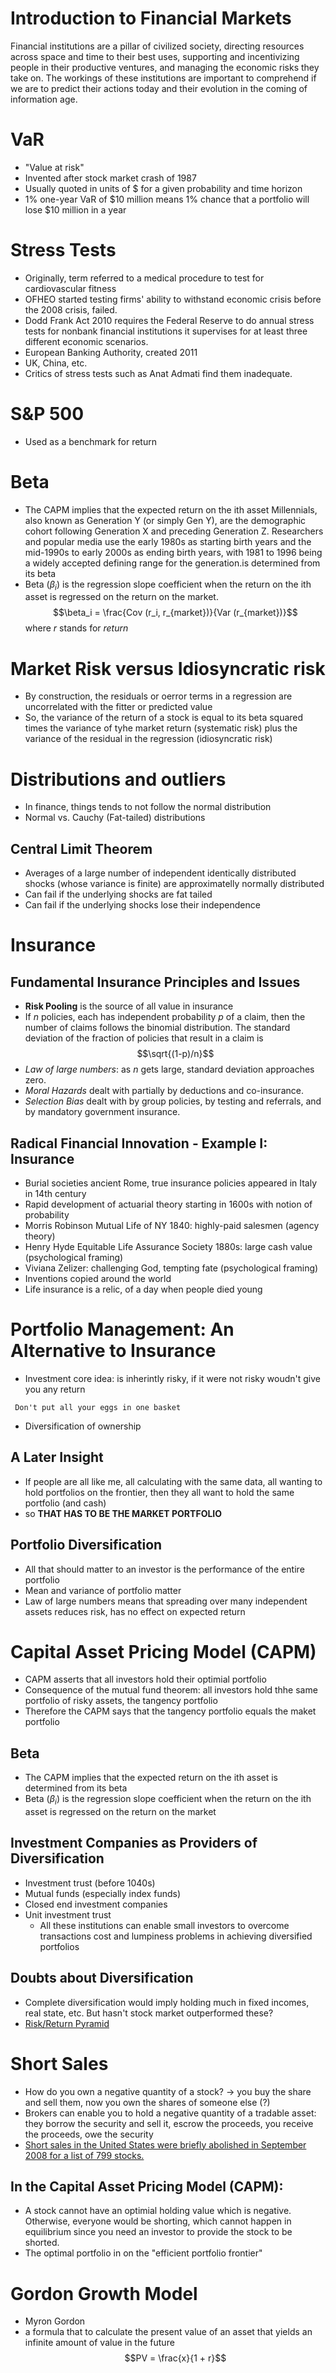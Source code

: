 # Introduction to Financial Markets

Financial institutions are a pillar of civilized society, directing resources across space and time to their best uses,
supporting and incentivizing people in their productive ventures, and managing the economic risks they take on. The workings
of these institutions are important to comprehend if we are to predict their actions today and their evolution in the
coming of information age.

# VaR
- "Value at risk"
- Invented after stock market crash of 1987
- Usually quoted in units of $ for a given probability and time horizon
- 1% one-year VaR of $10 million means 1% chance that a portfolio will lose $10 million in a year

# Stress Tests
- Originally, term referred to a medical procedure to test for cardiovascular fitness
- OFHEO started testing firms' ability to withstand economic crisis before the 2008 crisis, failed.
- Dodd Frank Act 2010 requires the Federal Reserve to do annual stress tests for nonbank financial institutions it supervises for at least three different economic scenarios.
- European Banking Authority, created 2011
- UK, China, etc.
- Critics of stress tests such as Anat Admati find them inadequate.

# S&P 500
- Used as a benchmark for return

# Beta
- The CAPM implies that the expected return on the ith asset Millennials, also known as Generation Y (or simply Gen Y), are the demographic cohort following Generation X and preceding Generation Z. Researchers and popular media use the early 1980s as starting birth years and the mid-1990s to early 2000s as ending birth years, with 1981 to 1996 being a widely accepted defining range for the generation.is determined from its beta
- Beta ($\beta_i$) is the regression slope coefficient when the return on the ith asset is regressed on the return on the market.
$$\beta_i = \frac{Cov (r_i, r_{market})}{Var (r_{market})}$$
where $r$ stands for _return_

# Market Risk versus Idiosyncratic risk
- By construction, the residuals or oerror terms in a regression are uncorrelated with the fitter or predicted value
- So, the variance of the return of a stock is equal to its beta squared times the variance of tyhe market return (systematic risk) plus the variance of the residual in the regression (idiosyncratic risk)

# Distributions and outliers
- In finance, things tends to not follow the normal distribution
- Normal vs. Cauchy (Fat-tailed) distributions

## Central Limit Theorem
- Averages of a large number of independent identically distributed shocks (whose variance is finite) are approximatelly normally distributed
- Can fail if the underlying shocks are fat tailed
- Can fail if the underlying shocks lose their independence

# Insurance
## Fundamental Insurance Principles and Issues
- __Risk Pooling__ is the source of all value in insurance
- If _n_ policies, each has independent probability _p_ of a claim, then the number of claims follows the binomial distribution. The standard deviation of the fraction of policies that result in a claim is
$$\sqrt{(1-p)/n}$$
- _Law of large numbers_: as _n_ gets large, standard deviation approaches zero.
- _Moral Hazards_ dealt with partially by deductions and co-insurance.
- _Selection Bias_ dealt with by group policies, by testing and referrals, and by mandatory government insurance.
## Radical Financial Innovation - Example I: Insurance
- Burial societies ancient Rome, true insurance policies appeared in Italy in 14th century
- Rapid development of actuarial theory starting in 1600s with notion of probability
- Morris Robinson Mutual Life of NY 1840: highly-paid salesmen (agency theory)
- Henry Hyde Equitable Life Assurance Society 1880s: large cash value (psychological framing)
- Viviana Zelizer: challenging God, tempting fate (psychological framing)
- Inventions copied around the world
- Life insurance is a relic, of a day when people died young

# Portfolio Management: An Alternative to Insurance
- Investment core idea: is inherintly risky, if it were not risky woudn't give you any return
```
 Don't put all your eggs in one basket
```
- Diversification of ownership

## A Later Insight
- If people are all like me, all calculating with the same data, all wanting to hold portfolios on the frontier, then they all want to hold the same portfolio (and cash)
- so __THAT HAS TO BE THE MARKET PORTFOLIO__

## Portfolio Diversification
- All that should matter to an investor is the performance of the entire portfolio
- Mean and variance of portfolio matter
- Law of large numbers means that spreading over many independent assets reduces risk, has no effect on expected return

# Capital Asset Pricing Model (CAPM)
- CAPM asserts that all investors hold their optimial portfolio
- Consequence of the mutual fund theorem: all investors hold thhe same portfolio of risky assets, the tangency portfolio
- Therefore the CAPM says that the tangency portfolio equals the maket portfolio

## Beta
- The CAPM implies that the expected return on the ith asset is determined from its beta
- Beta ($β_i$) is the regression slope coefficient when the return on the ith asset is regressed on the
return on the market

## Investment Companies as Providers of Diversification
- Investment trust (before 1040s)
- Mutual funds (especially index funds)
- Closed end investment companies
- Unit investment trust
  - All these institutions can enable small investors to overcome transactions cost and lumpiness problems in achieving diversified portfolios

## Doubts about Diversification
- Complete diversification would imply holding much in fixed incomes, real state, etc. But hasn't stock market outperformed these?
- [Risk/Return Pyramid](https://www.investopedia.com/thmb/F1dQqU5OOp9p1KpkBsNgito7J6Y=/6250x0/filters:no_upscale():max_bytes(150000):strip_icc():format(webp)/DeterminingRiskandtheRiskPyramid3-1cc4e411548c431aa97ac24bea046770.png)

# Short Sales
- How do you own a negative quantity of a stock? → you buy the share and sell them, now you own the shares of someone else (?)
- Brokers can enable you to hold a negative quantity of a tradable asset: they borrow the security and sell it, escrow the proceeds, you receive the proceeds, owe the security
- [Short sales in the United States were briefly abolished in September 2008 for a list of 799 stocks.](https://www.sec.gov/news/press/2008/2008-211.htm)

## In the Capital Asset Pricing Model (CAPM):
- A stock cannot have an optimial holding value which is negative. Otherwise, everyone would be shorting, which cannot happen in equilibrium since you need an investor to provide the stock to be shorted.
- The optimal portfolio in on the "efficient portfolio frontier"

# Gordon Growth Model
- Myron Gordon
- a formula that to calculate the present value of an asset that yields an infinite amount of value in the future  
$$PV = \frac{x}{1 + r}$$
